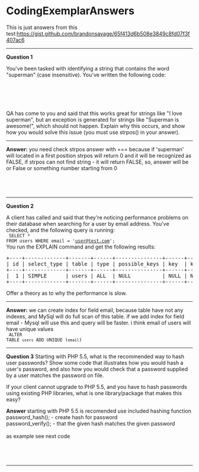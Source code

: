 # CodingExemplarAnswers
This is just answers from this test:https://gist.github.com/brandonsavage/65f413d6b508e3849c8fd07f3f407ac6
<hr>
<strong>Question 1</strong>

You've been tasked with identifying a string that contains the word "superman" (case insensitive). You've written the following code:
<br>
<code>
<?php

if(!strpos(strtolower($str), 'superman')) {
    throw new Exception;
}
?>
</code><br>
QA has come to you and said that this works great for strings like "I love superman", but an exception is generated for strings like "Superman is awesome!", which should not happen. Explain why this occurs, and show how you would solve this issue (you must use strpos() in your answer).
****************************************************************************************************
<strong>Answer:</strong>
you need check strpos answer with === because if 'superman' will located in a first position strpos will return 0 and it will be recognized as FALSE, if strpos can not find string - it will return FALSE, so, answer will be or False or something number starting from 0
<code>
<?php
if(strpos(strtolower($str), 'superman')===false) {
    throw new Exception;
}
?>
</code>
<hr>
<strong>Question 2</strong>

A client has called and said that they're noticing performance problems on their database when searching for a user by email address. You've checked, and the following query is running:<br>
<code>
SELECT * FROM users WHERE email = 'user@test.com';
</code><br>
You run the EXPLAIN command and get the following results:<br>
<pre>
+----+-------------+-------+------+---------------+------+---------+------+-------+-------------+
| id | select_type | table | type | possible_keys | key  | key_len | ref  | rows  | Extra       |
+----+-------------+-------+------+---------------+------+---------+------+-------+-------------+
|  1 | SIMPLE      | users | ALL  | NULL          | NULL | NULL    | NULL | 10320 | Using where |
+----+-------------+-------+------+---------------+------+---------+------+-------+-------------+
</pre>
Offer a theory as to why the performance is slow.
****************************************************************************************************
<strong>Answer:</strong>
we can create index for field email, because table have not any indexes, and MySql will do full scan of this table. if we add index for field email - Mysql will use this and query will be faster. i think email of users will have unique values<br>
<code>
ALTER TABLE  `users` ADD UNIQUE (`email`)
</code>
<hr>
<strong>Question 3</strong>
Starting with PHP 5.5, what is the recommended way to hash user passwords? Show some code that illustrates how you would hash a user's password, and also how you would check that a password supplied by a user matches the password on file.

If your client cannot upgrade to PHP 5.5, and you have to hash passwords using existing PHP libraries, what is one library/package that makes this easy?

<strong>Answer</strong>
starting with PHP 5.5 is recomended use included hashing function<br>
password_hash();  - create hash for password<br>
password_verify(); - that the given hash matches the given password<br>
<br>
as example see next code<br>
<code>
<?php
$clearPassword="qwerty";
// PASSWORD_BCRYPT - is a recomended algoritm of pasword hashing
$hash = password_hash($clearPassword,PASSWORD_BCRYPT);

if (password_verify($clearPassword, $hash)) {
    echo 'Password is valid!';
} else {
    echo 'Invalid password.';
}
?>
</code>
<hr>
